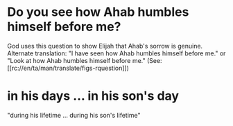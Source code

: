 # Do you see how Ahab humbles himself before me?

God uses this question to show Elijah that Ahab's sorrow is genuine. Alternate translation: "I have seen how Ahab humbles himself before me." or "Look at how Ahab humbles himself before me." (See: [[rc://en/ta/man/translate/figs-rquestion]])

# in his days ... in his son's day

"during his lifetime ... during his son's lifetime"

